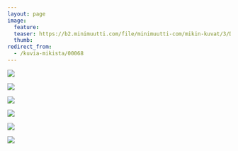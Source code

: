 ```yaml
---
layout: page
image:
  feature:
  teaser: https://b2.minimuutti.com/file/minimuutti-com/mikin-kuvat/3/DS42164-245px.jpg
  thumb:
redirect_from:
  - /kuvia-mikista/00068
---
```


[![](https://b2.minimuutti.com/file/minimuutti-com/mikin-kuvat/3/DS42129-800px.jpg)](https://dl.dropboxusercontent.com/sh/ea1wtnz7z734o12/AADqEQPKcWN4KBrybJ0Q8fjYa/mikin-kuvat/3/DS42129.jpg)

[![](https://b2.minimuutti.com/file/minimuutti-com/mikin-kuvat/3/DS42138-800px.jpg)](https://dl.dropboxusercontent.com/sh/ea1wtnz7z734o12/AADCT-m4Pllel8VCUG4ai9Ona/mikin-kuvat/3/DS42138.jpg)

[![](https://b2.minimuutti.com/file/minimuutti-com/mikin-kuvat/3/DS42142-800px.jpg)](https://dl.dropboxusercontent.com/sh/ea1wtnz7z734o12/AAC9-HVy8yAa5Nfd7JFaPKWya/mikin-kuvat/3/DS42142.jpg)

[![](https://b2.minimuutti.com/file/minimuutti-com/mikin-kuvat/3/DS42164-800px.jpg)](https://dl.dropboxusercontent.com/sh/ea1wtnz7z734o12/AAASU0uxNAyhDjy0MXzAqSKqa/mikin-kuvat/3/DS42164.jpg)

[![](https://b2.minimuutti.com/file/minimuutti-com/mikin-kuvat/3/DS42175-800px.jpg)](https://dl.dropboxusercontent.com/sh/ea1wtnz7z734o12/AADwhsa54CED8BILULztyLbWa/mikin-kuvat/3/DS42175.jpg)

[![](https://b2.minimuutti.com/file/minimuutti-com/mikin-kuvat/3/DS42172-800px.jpg)](https://dl.dropboxusercontent.com/sh/ea1wtnz7z734o12/AAAjOgu07OtrYB6svBIfwZxBa/mikin-kuvat/3/DS42172.jpg)
